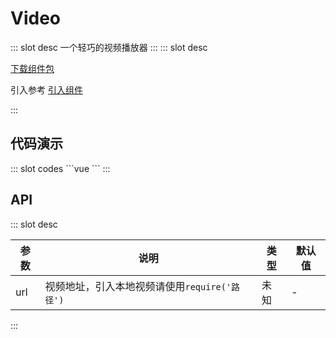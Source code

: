 # Video

<ContainerBox title="介绍">
::: slot desc
一个轻巧的视频播放器
:::
</ContainerBox>

<ContainerBox title="下载并引入">
::: slot desc

[下载组件包](https://gitee.com/lengyibai/component-package/raw/master/LibVideo.zip)

引入参考 [引入组件](/Components/Base/start.html#引入组件)

:::
</ContainerBox>

## 代码演示

<ContainerBox title="基础用法">
<div class="demoBox">
<Statics-Video-demo-index />
</div>

<ShowCode>
::: slot codes
```vue
<template>
  <LibVideo :url="require('./video/video.mp4')" />
</template>
```
:::
</ShowCode>
</ContainerBox>

## API

<ContainerBox title="Props">
::: slot desc

| 参数 | 说明                                          | 类型 | 默认值 |
| ---- | --------------------------------------------- | ---- | ------ |
| url  | 视频地址，引入本地视频请使用`require('路径')` | 未知 | -      |

:::
</ContainerBox>
